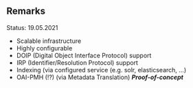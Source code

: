 ## Remarks

Status: 19.05.2021

- Scalable infrastructure
- Highly configurable
- DOIP (Digital Object Interface Protocol) support
- IRP (Identifier/Resolution Protocol) support
- Indexing (via configured service (e.g. solr, elasticsearch, ...)
- OAI-PMH (!?) (via Metadata Translation) ***Proof-of-concept***
